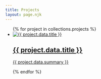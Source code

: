 ```yaml
---
title: Projects
layout: page.njk
---
```


<ul>
    {% for project in collections.projects %}
        <li class="project-item">
            <a href="{{ project.url }}">
                <div class="project-image-wrapper">
                    <img
                        class="project-image"
                        src="{{ project.data.image }}"
                        alt="{{ project.data.title }}"
                        eleventy:widths="800"
                    />
                </div>
                <div class="project-details">
                    <h2>{{ project.data.title }}</h2>
                    <p>{{ project.data.summary }}</p>
                </div>
            </a>
        </li>
    {% endfor %}
</ul>
